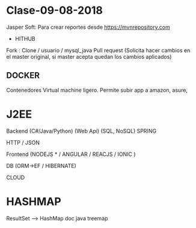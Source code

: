 # Clase-09-08-2018

Jasper Soft: Para crear reportes desde https://mvnrepository.com


- HITHUB

Fork : 
Clone / usuario / mysql_java
Pull request (Solicita hacer cambios en el master original, si master acepta quedan los cambios aplicados)

DOCKER
------
Contenedores
Virtual machine ligero.
Permite subir app a amazon, asure, 

# J2EE

Backend (C#/Java/Python) (Web Api) (SQL, NoSQL) SPRING

HTTP / JSON

Frontend (NODEJS * / ANGULAR / REACJS / IONIC )

DB (ORM->EF / HIBERNATE)

CLOUD 

# HASHMAP

ResultSet --> HashMap
doc java treemap
